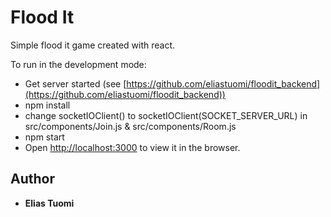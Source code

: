 # Flood It

Simple flood it game created with react.

To run in the development mode:
- Get server started (see [https://github.com/eliastuomi/floodit_backend](https://github.com/eliastuomi/floodit_backend))
- npm install
- change socketIOClient() to socketIOClient(SOCKET_SERVER_URL) in src/components/Join.js & src/components/Room.js
- npm start
- Open [http://localhost:3000](http://localhost:3000) to view it in the browser.




## Author

* **Elias Tuomi**
